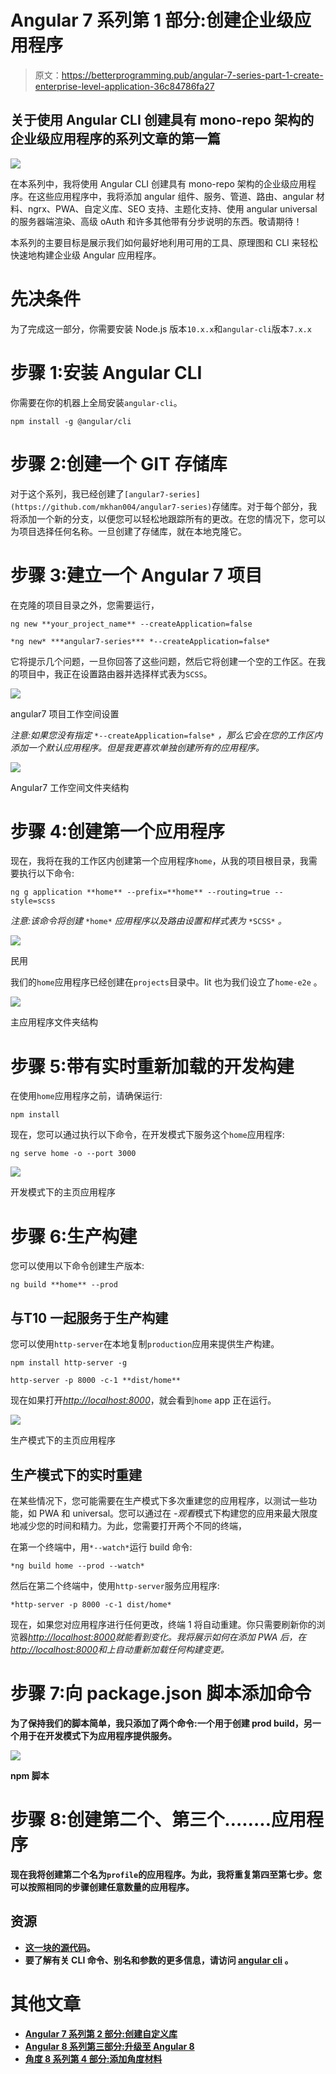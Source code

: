 # Angular 7 系列第 1 部分:创建企业级应用程序

> 原文：<https://betterprogramming.pub/angular-7-series-part-1-create-enterprise-level-application-36c84786fa27>

## 关于使用 Angular CLI 创建具有 mono-repo 架构的企业级应用程序的系列文章的第一篇

![](img/79b697a02a19d33e846409907d2631b7.png)

在本系列中，我将使用 Angular CLI 创建具有 mono-repo 架构的企业级应用程序。在这些应用程序中，我将添加 angular 组件、服务、管道、路由、angular 材料、ngrx、PWA、自定义库、SEO 支持、主题化支持、使用 angular universal 的服务器端渲染、高级 oAuth 和许多其他带有分步说明的东西。敬请期待！

本系列的主要目标是展示我们如何最好地利用可用的工具、原理图和 CLI 来轻松快速地构建企业级 Angular 应用程序。

# 先决条件

为了完成这一部分，你需要安装 Node.js 版本`10.x.x`和`angular-cli`版本`7.x.x`

# 步骤 1:安装 Angular CLI

你需要在你的机器上全局安装`angular-cli`。

`npm install -g @angular/cli`

# 步骤 2:创建一个 GIT 存储库

对于这个系列，我已经创建了`[angular7-series](https://github.com/mkhan004/angular7-series)`存储库。对于每个部分，我将添加一个新的分支，以便您可以轻松地跟踪所有的更改。在您的情况下，您可以为项目选择任何名称。一旦创建了存储库，就在本地克隆它。

# 步骤 3:建立一个 Angular 7 项目

在克隆的项目目录之外，您需要运行，

`ng new **your_project_name** --createApplication=false`

`*ng new* ***angular7-series*** *--createApplication=false*`

它将提示几个问题，一旦你回答了这些问题，然后它将创建一个空的工作区。在我的项目中，我正在设置路由器并选择样式表为`SCSS`。

![](img/48d999b8618f94b9c4a211ba8fa8fd9f.png)

angular7 项目工作空间设置

*注意:如果您没有指定* `*--createApplication=false*` *，那么它会在您的工作区内添加一个默认应用程序。但是我更喜欢单独创建所有的应用程序。*

![](img/b14bdf8e2bfae5ae82ef15e35e5332e6.png)

Angular7 工作空间文件夹结构

# 步骤 4:创建第一个应用程序

现在，我将在我的工作区内创建第一个应用程序`home`，从我的项目根目录，我需要执行以下命令:

`ng g application **home** --prefix=**home** --routing=true --style=scss`

*注意:该命令将创建* `*home*` *应用程序以及路由设置和样式表为* `*SCSS*` *。*

![](img/aee56563eb2278717581c216ff30eadc.png)

民用

我们的`home`应用程序已经创建在`projects`目录中。Iit 也为我们设立了`home-e2e` 。

![](img/028b295f3c1901cf003da9aeeaa5c1d0.png)

主应用程序文件夹结构

# 步骤 5:带有实时重新加载的开发构建

在使用`home`应用程序之前，请确保运行:

`npm install`

现在，您可以通过执行以下命令，在开发模式下服务这个`home`应用程序:

`ng serve home -o --port 3000`

![](img/ac78400b57ec82742a11d057d1380c74.png)

开发模式下的主页应用程序

# 步骤 6:生产构建

您可以使用以下命令创建生产版本:

`ng build **home** --prod`

## **与**T10 一起服务于生产构建

您可以使用`http-server`在本地复制`production`应用来提供生产构建。

`npm install http-server -g`

`http-server -p 8000 -c-1 **dist/home**`

现在如果打开[*http://localhost:8000*](http://localhost:8000)，就会看到`home` app 正在运行。

![](img/9c99594b6e2e83385e07ab0f1b3c62e7.png)

生产模式下的主页应用程序

## 生产模式下的实时重建

在某些情况下，您可能需要在生产模式下多次重建您的应用程序，以测试一些功能，如 PWA 和 universal。您可以通过在 *-观看*模式下构建您的应用来最大限度地减少您的时间和精力。为此，您需要打开两个不同的终端，

在第一个终端中，用`*--watch*`运行 build 命令:

`*ng build home --prod --watch*`

然后在第二个终端中，使用`http-server`服务应用程序:

`*http-server -p 8000 -c-1 dist/home*`

现在，如果您对应用程序进行任何更改，终端 1 将自动重建。你只需要刷新你的浏览器[*http://localhost:8000*](http://localhost:8000)*就能看到变化。我将展示如何在添加 PWA 后，在[*http://localhost:8000*](http://localhost:8000)*和上自动重新加载任何构建变更。**

# **步骤 7:向 package.json 脚本添加命令**

**为了保持我们的脚本简单，我只添加了两个命令:一个用于创建 prod build，另一个用于在开发模式下为应用程序提供服务。**

**![](img/b3f2a50bdd3700ce3a51e56c36b74f8b.png)**

**npm 脚本**

# **步骤 8:创建第二个、第三个……..应用程序**

**现在我将创建第二个名为`profile`的应用程序。为此，我将重复第四至第七步。您可以按照相同的步骤创建任意数量的应用程序。**

## **资源**

*   **[这一块的源代码](https://github.com/mkhan004/angular7-series/tree/part-1/enterprise-level-application)。**
*   **要了解有关 CLI 命令、别名和参数的更多信息，请访问 [angular cli](https://angular.io/cli) 。**

# **其他文章**

*   **[Angular 7 系列第 2 部分:创建自定义库](https://medium.com/better-programming/angular-7-series-part-2-create-custom-library-8d7a0494b2cc)**
*   **[Angular 8 系列第三部分:升级至 Angular 8](https://medium.com/better-programming/angular-8-series-part-3-upgrade-to-angular-8-c08745131cb6)**
*   **[角度 8 系列第 4 部分:添加角度材料](https://medium.com/better-programming/angular-8-series-part-4-add-angular-material-6501e91041d8)**